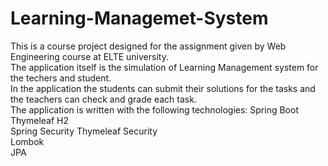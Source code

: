 # Learning-Managemet-System 
This is a course project designed for the assignment given by Web Engineering course at ELTE university.  
The application itself is the simulation of Learning Management system for the techers and student.  
In the application the students can submit their solutions for the tasks and the teachers can check and grade each task.  
The application is written with the following technologies: 
Spring Boot 
Thymeleaf 
H2  
Spring Security 
Thymeleaf Security  
Lombok  
JPA
